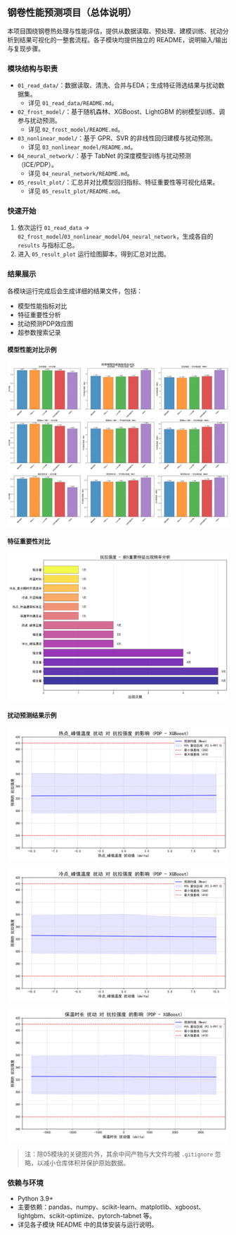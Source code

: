 ## 钢卷性能预测项目（总体说明）

本项目围绕钢卷热处理与性能评估，提供从数据读取、预处理、建模训练、扰动分析到结果可视化的一整套流程。各子模块均提供独立的 README，说明输入/输出与复现步骤。

### 模块结构与职责
- `01_read_data/`：数据读取、清洗、合并与EDA；生成特征筛选结果与扰动数据集。
  - 详见 `01_read_data/README.md`。
- `02_frost_model/`：基于随机森林、XGBoost、LightGBM 的树模型训练、调参与扰动预测。
  - 详见 `02_frost_model/README.md`。
- `03_nonlinear_model/`：基于 GPR、SVR 的非线性回归建模与扰动预测。
  - 详见 `03_nonlinear_model/README.md`。
- `04_neural_network/`：基于 TabNet 的深度模型训练与扰动预测（ICE/PDP）。
  - 详见 `04_neural_network/README.md`。
- `05_result_plot/`：汇总并对比模型回归指标、特征重要性等可视化结果。
  - 详见 `05_result_plot/README.md`。

### 快速开始
1. 依次运行 `01_read_data` → `02_frost_model`/`03_nonlinear_model`/`04_neural_network`，生成各自的 `results` 与指标汇总。
2. 进入 `05_result_plot` 运行绘图脚本，得到汇总对比图。

### 结果展示
各模块运行完成后会生成详细的结果文件，包括：
- 模型性能指标对比
- 特征重要性分析
- 扰动预测PDP效应图
- 超参数搜索记录

#### 模型性能对比示例
![回归指标对比](05_result_plot/results/回归指标分析/01_comprehensive_model_performance_comparison.png)

#### 特征重要性对比
![特征重要性对比](05_result_plot/results/特征重要性/02_feature_frequency_analysis_抗拉强度.png)

#### 扰动预测结果示例
![热点峰值温度扰动对抗拉强度的影响](05_result_plot/results/扰动预测结果/02b_pdp_plot_热点_峰值温度_vs_抗拉强度.png)

![冷点峰值温度扰动对抗拉强度的影响](05_result_plot/results/扰动预测结果/02b_pdp_plot_冷点_峰值温度_vs_抗拉强度.png)

![保温时长扰动对抗拉强度的影响](05_result_plot/results/扰动预测结果/02b_pdp_plot_保温时长_vs_抗拉强度.png)

> 注：除05模块的关键图片外，其余中间产物与大文件均被 `.gitignore` 忽略，以减小仓库体积并保护原始数据。

### 依赖与环境
- Python 3.9+
- 主要依赖：pandas、numpy、scikit-learn、matplotlib、xgboost、lightgbm、scikit-optimize、pytorch-tabnet 等。
- 详见各子模块 README 中的具体安装与运行说明。


